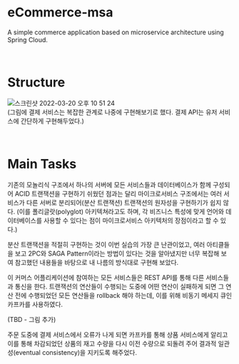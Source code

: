 # eCommerce-msa
A simple commerce application based on microservice architecture using Spring Cloud.

<br>

# Structure

![스크린샷 2022-03-20 오후 10 51 24](https://user-images.githubusercontent.com/55264231/159165701-05d45ea0-5409-4d57-9e92-62b01e2d6f9c.png)
<br>
(그림에 결제 서비스는 복잡한 관계로 나중에 구현해보기로 했다. 결제 API는 유저 서비스에 간단하게 구현해두었다.)

<br>

# Main Tasks

기존의 모놀리식 구조에서 하나의 서버에 모든 서비스들과 데이터베이스가 함께 구성되어 ACID 트랜잭션을 구현하기 쉬웠던 점과는 달리 마이크로서비스 구조에서는 여러 서비스가 다른 서버로 분리되어(분산 트랜잭션) 트랜잭션의 원자성을 구현하기가 쉽지 않다. (이를 폴리글랏(polyglot) 아키텍쳐라고도 하며, 각 비즈니스 특성에 맞게 언어와 데이터베이스를 사용할 수 있다는 점이 마이크로서비스 아키텍처의 장점이라고 할 수 있다.) 

분산 트랜잭션을 적절히 구현하는 것이 이번 실습의 가장 큰 난관이었고, 여러 아티클들을 보고 2PC와 SAGA Pattern이라는 방법이 있다는 것을 알아냈지만 너무 복잡해 보여 참고했던 내용들을 바탕으로 내 나름의 방식대로 구현해 보았다.

이 커머스 어플리케이션에 참여하는 모든 서비스들은 REST API를 통해 다른 서비스들과 통신을 한다. 트랜잭션의 연산들이 수행되는 도중에 어떤 연산이 실패하게 되면 그 연산 전에 수행되었던 모든 연산들을 rollback 해야 하는데, 이를 위해 비동기 메세지 큐인 카프카를 사용하였다.

(TBD - 그림 추가)

주문 도중에 결제 서비스에서 오류가 나게 되면 카프카를 통해 상품 서비스에게 알리고 이를 통해 차감되었던 상품의 재고 수량을 다시 이전 수량으로 되돌려 주어 결과적 일관성(eventual consistency)을 지키도록 해주었다.

